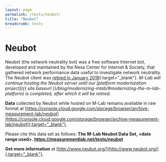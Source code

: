 ```yaml
---
layout: page
permalink: /tests/neubot/
title: "Neubot"
breadcrumb: tests
---
```


# Neubot

Neubot (the network neutrality bot) was a free software Internet bot, developed and maintained by the Nexa Center for Internet & Society, that gathered network performance data useful to investigate network neutrality. The Neubot client was [retired in January 2019](http://www.neubot.org/2019/01/retiring-neubot-client.html){:target="_blank"}. _M-Lab will continue hosting the Neubot server until our [platform modernization project]({{ site.baseurl }}/blog/modernizing-mlab/#modernizing-the-m-lab-platform) is completed, after which it will be retired._

**Data** collected by Neubot while hosted on M-Lab remains available in raw format at [https://console.cloud.google.com/storage/browser/archive-measurement-lab/neubot](https://console.cloud.google.com/storage/browser/archive-measurement-lab/neubot){:target="_blank"}.

Please cite this data set as follows: **The M-Lab Neubot Data Set, &lt;date range used&gt;. https://measurementlab.net/tests/neubot**

**Get more information** at [http://www.neubot.org/](http://www.neubot.org/){:target="_blank"}.
